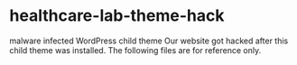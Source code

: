 # healthcare-lab-theme-hack
malware infected WordPress child theme
Our website got hacked after this child theme was installed. The following files are for reference only.

